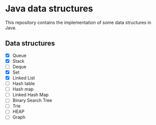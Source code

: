 # Java data structures
This repository contains the implementation of some data structures in Java.

## Data structures

- [X] Queue
- [X] Stack
- [ ] Deque
- [X] Set
- [X] Linked List
- [ ] Hash table
- [ ] Hash map
- [ ] Linked Hash Map
- [ ] Binary Search Tree
- [ ] Trie
- [ ] HEAP
- [ ] Graph
